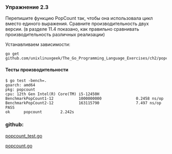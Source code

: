 ### Упражнение 2.3

Перепишите функцию PopCount так,
чтобы она использовала цикл вместо единого выражения.
Сравните производительность двух версии.
(в разделе 11.4 показано, как правильно сравнивать
производительность различных реализации)

Устанавливаем зависимости:
```shell
go get github.com/unixlinuxgeek/The_Go_Programming_Language_Exercises/ch2/popcount
```

#### Тесты производительности

```shell
$ go test -bench=.
goarch: amd64
pkg: popcount
cpu: 12th Gen Intel(R) Core(TM) i5-12450H
BenchmarkPopCount1-12           1000000000               0.2458 ns/op
BenchmarkPopCount2-12           163115790                7.497 ns/op
PASS
ok      popcount        2.242s
```

### github:

[popcount_test.go](https://github.com/unixlinuxgeek/The_Go_Programming_Language_Exercises/blob/main/exercises/chapter2/2.3/popcount_test.go)

[popcount.go](https://github.com/unixlinuxgeek/The_Go_Programming_Language_Exercises/blob/main/exercises/chapter2/2.3/popcount.go)